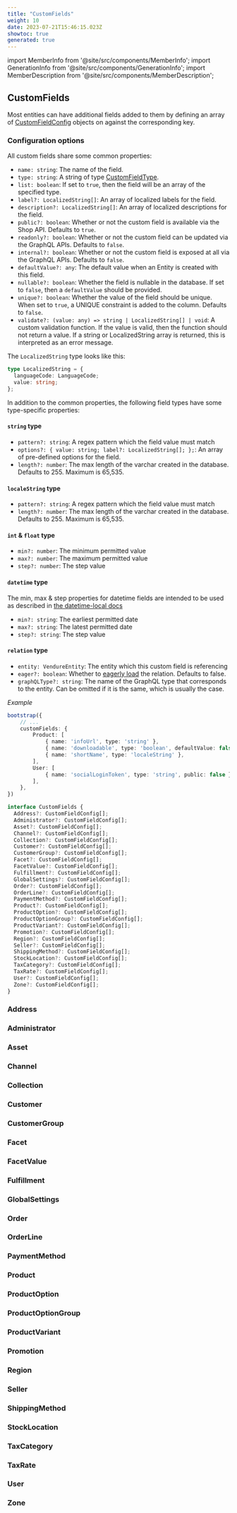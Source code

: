 ```yaml
---
title: "CustomFields"
weight: 10
date: 2023-07-21T15:46:15.023Z
showtoc: true
generated: true
---
```

<!-- This file was generated from the Vendure source. Do not modify. Instead, re-run the "docs:build" script -->
import MemberInfo from '@site/src/components/MemberInfo';
import GenerationInfo from '@site/src/components/GenerationInfo';
import MemberDescription from '@site/src/components/MemberDescription';


## CustomFields

<GenerationInfo sourceFile="packages/core/src/config/custom-field/custom-field-types.ts" sourceLine="205" packageName="@vendure/core" />

Most entities can have additional fields added to them by defining an array of <a href='/reference/typescript-api/custom-fields/custom-field-config#customfieldconfig'>CustomFieldConfig</a>
objects on against the corresponding key.

### Configuration options

All custom fields share some common properties:

* `name: string`: The name of the field.
* `type: string`: A string of type <a href='/reference/typescript-api/custom-fields/custom-field-type#customfieldtype'>CustomFieldType</a>.
* `list: boolean`: If set to `true`, then the field will be an array of the specified type.
* `label?: LocalizedString[]`: An array of localized labels for the field.
* `description?: LocalizedString[]`: An array of localized descriptions for the field.
* `public?: boolean`: Whether or not the custom field is available via the Shop API. Defaults to `true`.
* `readonly?: boolean`: Whether or not the custom field can be updated via the GraphQL APIs. Defaults to `false`.
* `internal?: boolean`: Whether or not the custom field is exposed at all via the GraphQL APIs. Defaults to `false`.
* `defaultValue?: any`: The default value when an Entity is created with this field.
* `nullable?: boolean`: Whether the field is nullable in the database. If set to `false`, then a `defaultValue` should be provided.
* `unique?: boolean`: Whether the value of the field should be unique. When set to `true`, a UNIQUE constraint is added to the column. Defaults
    to `false`.
* `validate?: (value: any) => string | LocalizedString[] | void`: A custom validation function. If the value is valid, then
    the function should not return a value. If a string or LocalizedString array is returned, this is interpreted as an error message.

The `LocalizedString` type looks like this:

```ts
type LocalizedString = {
  languageCode: LanguageCode;
  value: string;
};
```

In addition to the common properties, the following field types have some type-specific properties:

#### `string` type

* `pattern?: string`: A regex pattern which the field value must match
* `options?: { value: string; label?: LocalizedString[]; };`: An array of pre-defined options for the field.
* `length?: number`: The max length of the varchar created in the database. Defaults to 255. Maximum is 65,535.

#### `localeString` type

* `pattern?: string`: A regex pattern which the field value must match
* `length?: number`: The max length of the varchar created in the database. Defaults to 255. Maximum is 65,535.

#### `int` & `float` type

* `min?: number`: The minimum permitted value
* `max?: number`: The maximum permitted value
* `step?: number`: The step value

#### `datetime` type

The min, max & step properties for datetime fields are intended to be used as described in
[the datetime-local docs](https://developer.mozilla.org/en-US/docs/Web/HTML/Element/input/datetime-local#Additional_attributes)

* `min?: string`: The earliest permitted date
* `max?: string`: The latest permitted date
* `step?: string`: The step value

#### `relation` type

* `entity: VendureEntity`: The entity which this custom field is referencing
* `eager?: boolean`: Whether to [eagerly load](https://typeorm.io/#/eager-and-lazy-relations) the relation. Defaults to false.
* `graphQLType?: string`: The name of the GraphQL type that corresponds to the entity.
    Can be omitted if it is the same, which is usually the case.

*Example*

```ts
bootstrap({
    // ...
    customFields: {
        Product: [
            { name: 'infoUrl', type: 'string' },
            { name: 'downloadable', type: 'boolean', defaultValue: false },
            { name: 'shortName', type: 'localeString' },
        ],
        User: [
            { name: 'socialLoginToken', type: 'string', public: false },
        ],
    },
})
```

```ts title="Signature"
interface CustomFields {
  Address?: CustomFieldConfig[];
  Administrator?: CustomFieldConfig[];
  Asset?: CustomFieldConfig[];
  Channel?: CustomFieldConfig[];
  Collection?: CustomFieldConfig[];
  Customer?: CustomFieldConfig[];
  CustomerGroup?: CustomFieldConfig[];
  Facet?: CustomFieldConfig[];
  FacetValue?: CustomFieldConfig[];
  Fulfillment?: CustomFieldConfig[];
  GlobalSettings?: CustomFieldConfig[];
  Order?: CustomFieldConfig[];
  OrderLine?: CustomFieldConfig[];
  PaymentMethod?: CustomFieldConfig[];
  Product?: CustomFieldConfig[];
  ProductOption?: CustomFieldConfig[];
  ProductOptionGroup?: CustomFieldConfig[];
  ProductVariant?: CustomFieldConfig[];
  Promotion?: CustomFieldConfig[];
  Region?: CustomFieldConfig[];
  Seller?: CustomFieldConfig[];
  ShippingMethod?: CustomFieldConfig[];
  StockLocation?: CustomFieldConfig[];
  TaxCategory?: CustomFieldConfig[];
  TaxRate?: CustomFieldConfig[];
  User?: CustomFieldConfig[];
  Zone?: CustomFieldConfig[];
}
```

<div className="members-wrapper">

### Address

<MemberInfo kind="property" type="<a href='/reference/typescript-api/custom-fields/custom-field-config#customfieldconfig'>CustomFieldConfig</a>[]"   />


### Administrator

<MemberInfo kind="property" type="<a href='/reference/typescript-api/custom-fields/custom-field-config#customfieldconfig'>CustomFieldConfig</a>[]"   />


### Asset

<MemberInfo kind="property" type="<a href='/reference/typescript-api/custom-fields/custom-field-config#customfieldconfig'>CustomFieldConfig</a>[]"   />


### Channel

<MemberInfo kind="property" type="<a href='/reference/typescript-api/custom-fields/custom-field-config#customfieldconfig'>CustomFieldConfig</a>[]"   />


### Collection

<MemberInfo kind="property" type="<a href='/reference/typescript-api/custom-fields/custom-field-config#customfieldconfig'>CustomFieldConfig</a>[]"   />


### Customer

<MemberInfo kind="property" type="<a href='/reference/typescript-api/custom-fields/custom-field-config#customfieldconfig'>CustomFieldConfig</a>[]"   />


### CustomerGroup

<MemberInfo kind="property" type="<a href='/reference/typescript-api/custom-fields/custom-field-config#customfieldconfig'>CustomFieldConfig</a>[]"   />


### Facet

<MemberInfo kind="property" type="<a href='/reference/typescript-api/custom-fields/custom-field-config#customfieldconfig'>CustomFieldConfig</a>[]"   />


### FacetValue

<MemberInfo kind="property" type="<a href='/reference/typescript-api/custom-fields/custom-field-config#customfieldconfig'>CustomFieldConfig</a>[]"   />


### Fulfillment

<MemberInfo kind="property" type="<a href='/reference/typescript-api/custom-fields/custom-field-config#customfieldconfig'>CustomFieldConfig</a>[]"   />


### GlobalSettings

<MemberInfo kind="property" type="<a href='/reference/typescript-api/custom-fields/custom-field-config#customfieldconfig'>CustomFieldConfig</a>[]"   />


### Order

<MemberInfo kind="property" type="<a href='/reference/typescript-api/custom-fields/custom-field-config#customfieldconfig'>CustomFieldConfig</a>[]"   />


### OrderLine

<MemberInfo kind="property" type="<a href='/reference/typescript-api/custom-fields/custom-field-config#customfieldconfig'>CustomFieldConfig</a>[]"   />


### PaymentMethod

<MemberInfo kind="property" type="<a href='/reference/typescript-api/custom-fields/custom-field-config#customfieldconfig'>CustomFieldConfig</a>[]"   />


### Product

<MemberInfo kind="property" type="<a href='/reference/typescript-api/custom-fields/custom-field-config#customfieldconfig'>CustomFieldConfig</a>[]"   />


### ProductOption

<MemberInfo kind="property" type="<a href='/reference/typescript-api/custom-fields/custom-field-config#customfieldconfig'>CustomFieldConfig</a>[]"   />


### ProductOptionGroup

<MemberInfo kind="property" type="<a href='/reference/typescript-api/custom-fields/custom-field-config#customfieldconfig'>CustomFieldConfig</a>[]"   />


### ProductVariant

<MemberInfo kind="property" type="<a href='/reference/typescript-api/custom-fields/custom-field-config#customfieldconfig'>CustomFieldConfig</a>[]"   />


### Promotion

<MemberInfo kind="property" type="<a href='/reference/typescript-api/custom-fields/custom-field-config#customfieldconfig'>CustomFieldConfig</a>[]"   />


### Region

<MemberInfo kind="property" type="<a href='/reference/typescript-api/custom-fields/custom-field-config#customfieldconfig'>CustomFieldConfig</a>[]"   />


### Seller

<MemberInfo kind="property" type="<a href='/reference/typescript-api/custom-fields/custom-field-config#customfieldconfig'>CustomFieldConfig</a>[]"   />


### ShippingMethod

<MemberInfo kind="property" type="<a href='/reference/typescript-api/custom-fields/custom-field-config#customfieldconfig'>CustomFieldConfig</a>[]"   />


### StockLocation

<MemberInfo kind="property" type="<a href='/reference/typescript-api/custom-fields/custom-field-config#customfieldconfig'>CustomFieldConfig</a>[]"   />


### TaxCategory

<MemberInfo kind="property" type="<a href='/reference/typescript-api/custom-fields/custom-field-config#customfieldconfig'>CustomFieldConfig</a>[]"   />


### TaxRate

<MemberInfo kind="property" type="<a href='/reference/typescript-api/custom-fields/custom-field-config#customfieldconfig'>CustomFieldConfig</a>[]"   />


### User

<MemberInfo kind="property" type="<a href='/reference/typescript-api/custom-fields/custom-field-config#customfieldconfig'>CustomFieldConfig</a>[]"   />


### Zone

<MemberInfo kind="property" type="<a href='/reference/typescript-api/custom-fields/custom-field-config#customfieldconfig'>CustomFieldConfig</a>[]"   />




</div>
